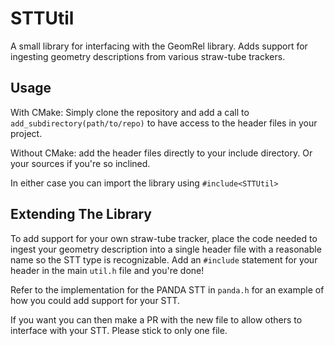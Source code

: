# STTUtil

A small library for interfacing with the GeomRel library. Adds support for ingesting geometry descriptions from various straw-tube trackers.

## Usage

With CMake: Simply clone the repository and add a call to `add_subdirectory(path/to/repo)` to have access to the header files in your project.

Without CMake: add the header files directly to your include directory. Or your sources if you're so inclined.

In either case you can import the library using `#include<STTUtil>`

## Extending The Library

To add support for your own straw-tube tracker, place the code needed to ingest your geometry description into a single header file with a reasonable name so the STT type is recognizable. Add an `#include` statement for your header in the main `util.h` file and you're done!

Refer to the implementation for the PANDA STT in `panda.h` for an example of how you could add support for your STT.

If you want you can then make a PR with the new file to allow others to interface with your STT. Please stick to only one file.
